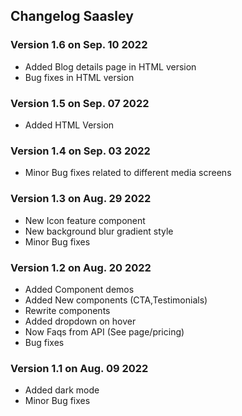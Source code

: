 ## Changelog Saasley


### Version 1.6 on Sep. 10 2022

- Added Blog details page in HTML version
- Bug fixes in HTML version



### Version 1.5 on Sep. 07 2022

- Added HTML Version




### Version 1.4 on Sep. 03 2022

- Minor Bug fixes related to different media screens



### Version 1.3 on Aug. 29 2022

- New Icon feature component
- New background blur gradient style
- Minor Bug fixes



### Version 1.2 on Aug. 20 2022

- Added Component demos
- Added New components (CTA,Testimonials)
- Rewrite components
- Added dropdown on hover
- Now Faqs from API (See page/pricing)
- Bug fixes



### Version 1.1 on Aug. 09 2022

- Added dark mode
- Minor Bug fixes